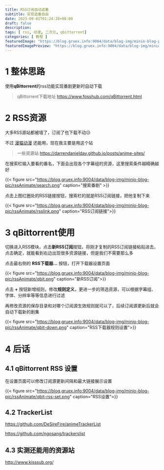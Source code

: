 ```yaml
---
title: RSS订阅自动追番
subtitle: 实现追番自由
date: 2023-09-01T01:24:28+08:00
draft: false
description: 
tags: [ rss, 动漫, 二次元, qbittorrent]
categories: [ 教程 ]
featuredImage: "https://blog.gruex.info:9004/data/blog-img/minio-blog-pic/rssAnimate/dyj.jpg"
featuredImagePreview: "https://blog.gruex.info:9004/data/blog-img/minio-blog-pic/rssAnimate/dyj.jpg"
---
```


# 1 整体思路

使用**qBittorrent**的rss功能实现番剧更新时自动下载

> qBittorrent下载地址 https://www.fosshub.com/qBittorrent.html

# 2 RSS资源

大多RSS源站都被墙了，订阅了也下载不动😥

不过 [漫猫动漫](http://www.comicat.org/) 还能用，现在我主要是用这个站

> 一些资源站 https://darrendanielday.github.io/posts/anime-sites/

在搜索栏输入要看的番名，下面会出现各个字幕组的资源，这里搜索条件越精确越好

{{< figure src="https://blog.gruex.info:9004/data/blog-img/minio-blog-pic/rssAnimate/search.png" caption="搜索番剧" >}}

点击上图红圈处的RSS链接按钮，搜索栏的就是RSS订阅链接，把他复制下来

{{< figure src="https://blog.gruex.info:9004/data/blog-img/minio-blog-pic/rssAnimate/rsslink.png" caption="RSS订阅链接">}}

# 3 qBittorrent使用

切换进入RSS模块，点击**新RSS订阅**按钮，将刚才复制的RSS订阅链接粘贴进去，点击确定，就能看到右边出现很多资源链接，但是我们不需要那么多

点击最右侧的 **RSS下载器...** 按钮，打开下载器设置页面

{{< figure src="https://blog.gruex.info:9004/data/blog-img/minio-blog-pic/rssAnimate/qbit.png" caption="新RSS订阅">}}

点击 **+** 按钮新增规则，修改**规则定义**，更进一步的筛选资源，可以根据字幕组、字体、分辨率等等信息进行过滤

再修改资源的保存目录和对哪个订阅源生效规则就可以了，后续订阅源更新后就会自动下载新的剧集

{{< figure src="https://blog.gruex.info:9004/data/blog-img/minio-blog-pic/rssAnimate/qbit-down.png" caption="RSS下载器规则设置">}}

# 4 后话

## 4.1 qBittorrent RSS 设置

在设置页面可以修改订阅源更新间隔和最大链接展示设置

{{< figure src="https://blog.gruex.info:9004/data/blog-img/minio-blog-pic/rssAnimate/qbit-rss-set.png" caption="RSS设置">}}

## 4.2 TrackerList

https://github.com/DeSireFire/animeTrackerList

https://github.com/ngosang/trackerslist

## 4.3 实测还能用的资源站

http://www.kisssub.org/

